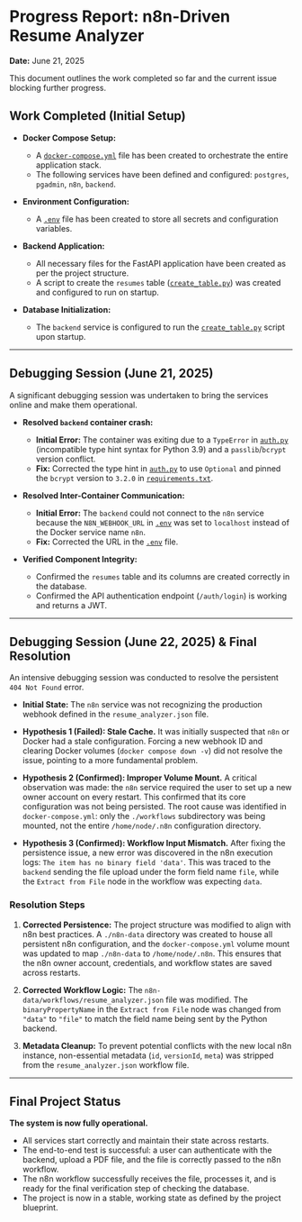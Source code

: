 # Progress Report: n8n-Driven Resume Analyzer

**Date:** June 21, 2025

This document outlines the work completed so far and the current issue blocking further progress.

## Work Completed (Initial Setup)

- **Docker Compose Setup:**
  - A [`docker-compose.yml`](docker-compose.yml:1) file has been created to orchestrate the entire application stack.
  - The following services have been defined and configured: `postgres`, `pgadmin`, `n8n`, `backend`.

- **Environment Configuration:**
  - A [`.env`](.env:1) file has been created to store all secrets and configuration variables.

- **Backend Application:**
  - All necessary files for the FastAPI application have been created as per the project structure.
  - A script to create the `resumes` table ([`create_table.py`](backend/create_table.py:1)) was created and configured to run on startup.

- **Database Initialization:**
  - The `backend` service is configured to run the [`create_table.py`](backend/create_table.py:1) script upon startup.

---

## Debugging Session (June 21, 2025)

A significant debugging session was undertaken to bring the services online and make them operational.

- **Resolved `backend` container crash:**
  - **Initial Error:** The container was exiting due to a `TypeError` in [`auth.py`](backend/auth.py:1) (incompatible type hint syntax for Python 3.9) and a `passlib`/`bcrypt` version conflict.
  - **Fix:** Corrected the type hint in [`auth.py`](backend/auth.py:26) to use `Optional` and pinned the `bcrypt` version to `3.2.0` in [`requirements.txt`](backend/requirements.txt:1).

- **Resolved Inter-Container Communication:**
  - **Initial Error:** The `backend` could not connect to the `n8n` service because the `N8N_WEBHOOK_URL` in [`.env`](.env:1) was set to `localhost` instead of the Docker service name `n8n`.
  - **Fix:** Corrected the URL in the [`.env`](.env:9) file.

- **Verified Component Integrity:**
  - Confirmed the `resumes` table and its columns are created correctly in the database.
  - Confirmed the API authentication endpoint (`/auth/login`) is working and returns a JWT.

---

## Debugging Session (June 22, 2025) & Final Resolution

An intensive debugging session was conducted to resolve the persistent `404 Not Found` error.

-   **Initial State:** The `n8n` service was not recognizing the production webhook defined in the `resume_analyzer.json` file.

-   **Hypothesis 1 (Failed): Stale Cache.** It was initially suspected that `n8n` or Docker had a stale configuration. Forcing a new webhook ID and clearing Docker volumes (`docker compose down -v`) did not resolve the issue, pointing to a more fundamental problem.

-   **Hypothesis 2 (Confirmed): Improper Volume Mount.** A critical observation was made: the `n8n` service required the user to set up a new owner account on every restart. This confirmed that its core configuration was not being persisted. The root cause was identified in `docker-compose.yml`: only the `./workflows` subdirectory was being mounted, not the entire `/home/node/.n8n` configuration directory.

-   **Hypothesis 3 (Confirmed): Workflow Input Mismatch.** After fixing the persistence issue, a new error was discovered in the n8n execution logs: `The item has no binary field 'data'`. This was traced to the `backend` sending the file upload under the form field name `file`, while the `Extract from File` node in the workflow was expecting `data`.

### Resolution Steps

1.  **Corrected Persistence:** The project structure was modified to align with n8n best practices. A `./n8n-data` directory was created to house all persistent n8n configuration, and the `docker-compose.yml` volume mount was updated to map `./n8n-data` to `/home/node/.n8n`. This ensures that the n8n owner account, credentials, and workflow states are saved across restarts.

2.  **Corrected Workflow Logic:** The `n8n-data/workflows/resume_analyzer.json` file was modified. The `binaryPropertyName` in the `Extract from File` node was changed from `"data"` to `"file"` to match the field name being sent by the Python backend.

3.  **Metadata Cleanup:** To prevent potential conflicts with the new local n8n instance, non-essential metadata (`id`, `versionId`, `meta`) was stripped from the `resume_analyzer.json` workflow file.

---

## Final Project Status

**The system is now fully operational.**

-   All services start correctly and maintain their state across restarts.
-   The end-to-end test is successful: a user can authenticate with the backend, upload a PDF file, and the file is correctly passed to the n8n workflow.
-   The n8n workflow successfully receives the file, processes it, and is ready for the final verification step of checking the database.
-   The project is now in a stable, working state as defined by the project blueprint.